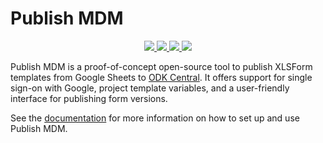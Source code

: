 <!-- omit in toc -->

# Publish MDM

<div align="center">
  <a target="_blank" href="https://github.com/caktus/publish-mdm/blob/main/LICENSE" style="background:none">
    <img src="https://img.shields.io/badge/License-MIT-blue.svg?label=license">
  </a>
  <a target="_blank" href="https://github.com/caktus/publish-mdm/actions/workflows/tests.yaml" style="background:none">
    <img src="https://github.com/caktus/publish-mdm/actions/workflows/tests.yaml/badge.svg?branch=main">
  </a>
  <a target="_blank" href="https://github.com/caktus/publish-mdm/actions/workflows/docker-publish.yml" style="background:none">
    <img src="https://github.com/caktus/publish-mdm/actions/workflows/docker-publish.yml/badge.svg?branch=main">
  </a>
  <a target="_blank" href="https://publish-mdm.readthedocs.io/" style="background:none">
    <img src="https://img.shields.io/readthedocs/publish-mdm?logo=read-the-docs&logoColor=white">
  </a>
</div>

Publish MDM is a proof-of-concept open-source tool to publish XLSForm templates
from Google Sheets to [ODK Central](https://getodk.org/). It offers support
for single sign-on with Google, project template variables, and a user-friendly
interface for publishing form versions.

See the [documentation](https://publish-mdm.readthedocs.io/) for more
information on how to set up and use Publish MDM.
